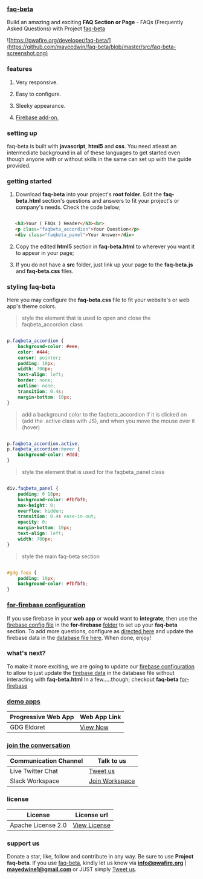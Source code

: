 ### [faq-beta](https://pwafire.org/developer/faq-beta/)
Build an amazing and exciting **FAQ Section or Page** - FAQs (Frequently Asked Questions) with Project [faq-beta](https://pwafire.org/developer/faq-beta/)

 ![https://pwafire.org/developer/faq-beta/](https://github.com/mayeedwin/faq-beta/blob/master/src/faq-beta-screenshot.png)
 
### features

1. Very responsive.   

2. Easy to configure.

3. Sleeky appearance.

4. [Firebase add-on.](https://github.com/mayeedwin/faq-beta/tree/master/for-firebase)

### setting up
faq-beta is built with **javascript**, **html5** and **css**. You need atleast an intermediate background in all of these languages to get started even though anyone with or without skills in the same can set up with the guide provided.
### getting started
1. Download **faq-beta** into your project's **root folder**. Edit the **faq-beta.html** section's questions and answers to fit your project's or company's needs. Check the code below;
```html

   <h3>Your ( FAQs ) Header</h3><br>
   <p class="faqbeta_accordion">Your Question</p>
   <div class="faqbeta_panel">Your Answer</div>

```
2. Copy the edited **html5** section in **faq-beta.html** to wherever you want it to appear in your page;

3. If you do not have a **src** folder, just link up your page to the **faq-beta.js** and **faq-beta.css** files.
### styling faq-beta
Here you may configure the **faq-beta.css** file to fit your website's or web app's theme colors.
>style the element that is used to open and close the faqbeta_accordion class

```css

p.faqbeta_accordion {
    background-color: #eee;
    color: #444;
    cursor: pointer;
    padding: 18px;
    width: 700px;
    text-align: left;
    border: none;
    outline: none;
    transition: 0.4s;
    margin-bottom: 10px;
}

```
>add a background color to the faqbeta_accordion if it is clicked on (add the .active class with JS), and when you move the mouse over it (hover)

```css

p.faqbeta_accordion.active,
p.faqbeta_accordion:hover {
    background-color: #ddd;
}

```
>style the element that is used for the faqbeta_panel class

```css

div.faqbeta_panel {
    padding: 0 18px;
    background-color: #fbfbfb;
    max-height: 0;
    overflow: hidden;
    transition: 0.4s ease-in-out;
    opacity: 0;
    margin-bottom: 10px;
    text-align: left;
    width: 700px;
}

```
>style the main faq-beta section

```css

#gdg-faqs {
    padding: 10px;
    background-color: #fbfbfb;
}

```
### [for-firebase configuration](https://github.com/mayeedwin/faq-beta/tree/master/for-firebase)
If you use firebase in your **web app** or would want to **integrate**, then use the [firebase config file](https://github.com/mayeedwin/faq-beta/blob/master/for-firebase/firebase-config.js) in the **for-firebase** [folder](https://github.com/mayeedwin/faq-beta/tree/master/for-firebase) to set up your **faq-beta** section. To add more questions, configure as [directed here](https://github.com/mayeedwin/faq-beta/blob/master/for-firebase/faq-beta.html) and update the firebase data in the [database file here](https://github.com/mayeedwin/faq-beta/blob/master/for-firebase/data/faqbetadb.json). When done, enjoy!
### what's next?
To make it more exciting, we are going to update our [firebase configuration](https://github.com/mayeedwin/faq-beta/blob/master/for-firebase/firebase-config.js) to allow to just update the [firebase data](https://firebase.google.com/docs/web/setup) in the database file without interacting with **faq-beta.html** In a few.....though; checkout **faq-beta** [for-firebase](https://github.com/mayeedwin/faq-beta/tree/master/for-firebase)
### [demo apps](https://gdgmoi.com/directory/)
| Progressive Web App | Web App Link |
| --- | --- |
| GDG Eldoret | [View Now](https://gdgmoi.com/directory) |
### [join the conversation](https://twitter.com/pwafire)
| Communication Channel | Talk to us |
| --- | --- |
| Live Twitter Chat | [Tweet us](https://twitter.com/pwafire) |
| Slack Workspace | [Join Workspace](http://bit.ly/2oPNK7S) |
### license
| License |License url |
| --- | --- |
| Apache License 2.0 | [View License](https://github.com/mayeedwin/pwafire/blob/master/LICENSE) |
### support us 
Donate a star, like, follow and contribute in any way. Be sure to use **Project faq-beta**. If you use [faq-beta](https://pwafire.org/developer), kindly let us know via **info@pwafire.org** | **mayedwine1@gmail.com** or JUST simply [Tweet us](https://twitter.com/pwafire).


